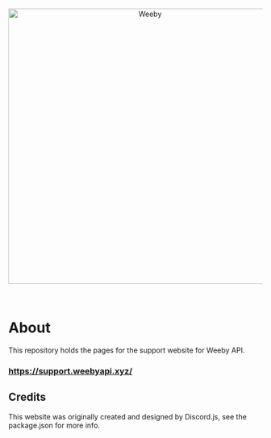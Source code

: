 <div align="center">
  <br />
  <p>
    <a href="https://support.weebyapi.xyz"><img src="https://weebyapi.xyz/static/Logo.png" width="546" alt="Weeby" /></a>
  </p>
  <br />
</div>

# About
This repository holds the pages for the support website for Weeby API.

### https://support.weebyapi.xyz/

## Credits
This website was originally created and designed by Discord.js, see the package.json for more info.